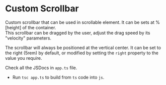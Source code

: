 # Custom Scrollbar

Custom scrollbar that can be used in scrollable element. It can be sets at %[height] of the container. <br />
This scrollbar can be dragged by the user, adjust the drag speed by its "velocity" parameters.

The scrollbar will always be positioned at the vertical center. It can be set to the right (5rem) by default, or modified by setting the `right` property to the value you require.

Check all the JSDocs in `app.ts` file.

- Run `tsc app.ts` to build from `ts` code into `js`.
